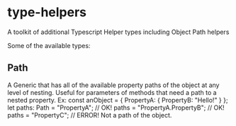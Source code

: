 # type-helpers
A toolkit of additional Typescript Helper types including Object Path helpers


Some of the available types:


## Path<SomeType>
A Generic that has all of the available property paths of the object at any level of nesting. Useful for parameters of methods that need a path to a nested property.
Ex:
const anObject = { PropertyA: { PropertyB: "Hello!" } };
let paths: Path<typeof anObject> = "PropertyA"; // OK!
paths = "PropertyA.PropertyB"; // OK!
paths = "PropertyC"; // ERROR! Not a path of the object.
